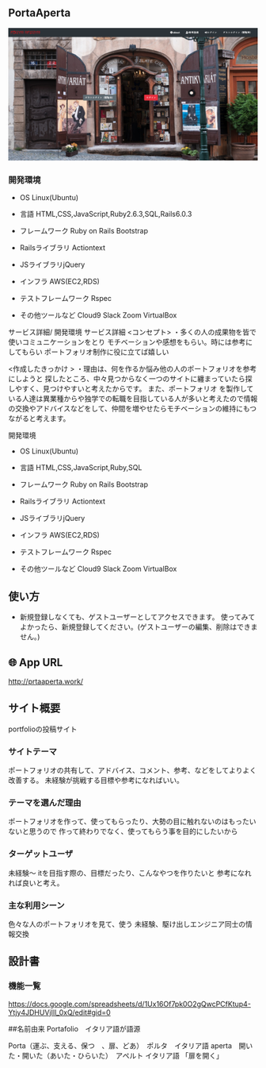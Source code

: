 
## PortaAperta
![サンプル](readme.png)

### 開発環境
- OS
Linux(Ubuntu)

- 言語
HTML,CSS,JavaScript,Ruby2.6.3,SQL,Rails6.0.3

- フレームワーク
Ruby on Rails
Bootstrap

- Railsライブラリ
Actiontext

- JSライブラリjQuery

- インフラ
AWS(EC2,RDS)

- テストフレームワーク
Rspec
- その他ツールなど
Cloud9
Slack
Zoom
VirtualBox


サービス詳細/
開発環境
サービス詳細
<コンセプト>
・多くの人の成果物を皆で使いコミュニケーションをとり
モチベーションや感想をもらい。時には参考にしてもらい
ポートフォリオ制作に役に立てば嬉しい
  
<作成したきっかけ >
・理由は、何を作るか悩み他の人のポートフォリオを参考にしようと
探したところ、中々見つからなく一つのサイトに纏まっていたら探しやすく、見つけやすいと考えたからです。
また、ポートフォリオ を製作している人達は異業種からや独学での転職を目指している人が多いと考えたので情報の交換やアドバイスなどをして、仲間を増やせたらモチベーションの維持にもつながると考えます。

開発環境
- OS
Linux(Ubuntu)

- 言語
HTML,CSS,JavaScript,Ruby,SQL

- フレームワーク
Ruby on Rails
Bootstrap

- Railsライブラリ
Actiontext

- JSライブラリjQuery

- インフラ
AWS(EC2,RDS)

- テストフレームワーク
Rspec
- その他ツールなど
Cloud9
Slack
Zoom
VirtualBox


## 使い方

- 新規登録しなくても、ゲストユーザーとしてアクセスできます。
使ってみてよかったら、新規登録してください。(ゲストユーザーの編集、削除はできません。)
## 🌐 App URL
http://prtaaperta.work/


## サイト概要
portfolioの投稿サイト

### サイトテーマ
ポートフォリオの共有して、アドバイス、コメント、参考、などをしてよりよく改善する。
未経験が挑戦する目標や参考になればいい。

### テーマを選んだ理由
ポートフォリオを作って、使ってもらったり、大勢の目に触れないのはもったいないと思うので
作って終わりでなく、使ってもらう事を目的にしたいから
### ターゲットユーザ
未経験〜
itを目指す際の、目標だったり、こんなやつを作りたいと
参考になれれば良いと考え。

### 主な利用シーン
色々な人のポートフォリオを見て、使う
未経験、駆け出しエンジニア同士の情報交換
## 設計書

### 機能一覧
https://docs.google.com/spreadsheets/d/1Ux16Of7pk0O2gQwcPCfKtup4-Ytjy4JDHUVjIll_0xQ/edit#gid=0


##名前由来
Portafolio　イタリア語が語源

Porta（運ぶ、支える、保つ　、扉、どあ）　ポルタ　イタリア語
aperta　開いた・開いた（あいた・ひらいた）　アペルト イタリア語
「扉を開く」
